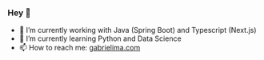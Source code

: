 ### Hey 👋

- 🔭 I’m currently working with Java (Spring Boot) and Typescript (Next.js)
- 🌱 I’m currently learning Python and Data Science
- 📫 How to reach me: [gabrielima.com](https://gabrielima.com)
